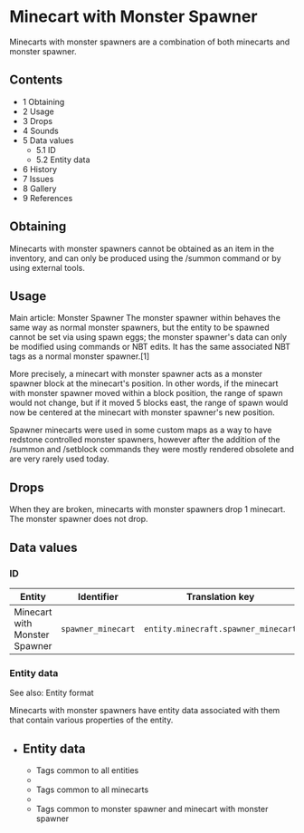 # Minecart with Monster Spawner
Minecarts with monster spawners are a combination of both minecarts and monster spawner.

## Contents
- 1 Obtaining
- 2 Usage
- 3 Drops
- 4 Sounds
- 5 Data values
	- 5.1 ID
	- 5.2 Entity data
- 6 History
- 7 Issues
- 8 Gallery
- 9 References

## Obtaining
Minecarts with monster spawners cannot be obtained as an item in the inventory, and can only be produced using the /summon command or by using external tools.

## Usage
Main article: Monster Spawner
The monster spawner within behaves the same way as normal monster spawners, but the entity to be spawned cannot be set via using spawn eggs; the monster spawner's data can only be modified using commands or NBT edits. It has the same associated NBT tags as a normal monster spawner.[1]

More precisely, a minecart with monster spawner acts as a monster spawner block at the minecart's position. In other words, if the minecart with monster spawner moved within a block position, the range of spawn would not change, but if it moved 5 blocks east, the range of spawn would now be centered at the minecart with monster spawner's new position.

Spawner minecarts were used in some custom maps as a way to have redstone controlled monster spawners, however after the addition of the /summon and /setblock commands they were mostly rendered obsolete and are very rarely used today.

## Drops
When they are broken, minecarts with monster spawners drop 1 minecart. The monster spawner does not drop.

## Data values
### ID
| Entity                        | Identifier         | Translation key                     |
|-------------------------------|--------------------|-------------------------------------|
| Minecart with Monster Spawner | `spawner_minecart` | `entity.minecraft.spawner_minecart` |

### Entity data
See also: Entity format

Minecarts with monster spawners have entity data associated with them that contain various properties of the entity.

- Entity data
	- 
	- Tags common to all entities
	- 
	- Tags common to all minecarts
	- 
	- Tags common to monster spawner and minecart with monster spawner


